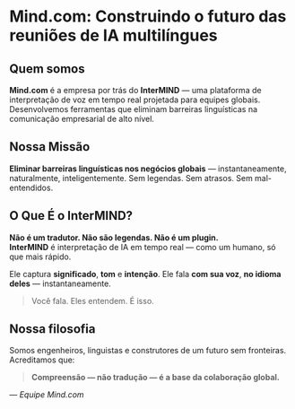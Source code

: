 # Mind.com: Construindo o futuro das reuniões de IA multilíngues

## Quem somos

**Mind.com** é a empresa por trás do **InterMIND** — uma plataforma de interpretação de voz em tempo real projetada para equipes globais.  
Desenvolvemos ferramentas que eliminam barreiras linguísticas na comunicação empresarial de alto nível.

## Nossa Missão

**Eliminar barreiras linguísticas nos negócios globais** — instantaneamente, naturalmente, inteligentemente.
Sem legendas. Sem atrasos. Sem mal-entendidos.

## O Que É o InterMIND?

**Não é um tradutor. Não são legendas. Não é um plugin.**  
**InterMIND** é interpretação de IA em tempo real — como um humano, só que mais rápido.

Ele captura **significado**, **tom** e **intenção**.
Ele fala **com sua voz**, **no idioma deles** — instantaneamente.

> Você fala. Eles entendem. É isso.

## Nossa filosofia

Somos engenheiros, linguistas e construtores de um futuro sem fronteiras.
Acreditamos que:

> **Compreensão — não tradução — é a base da colaboração global.**

— _Equipe Mind.com_